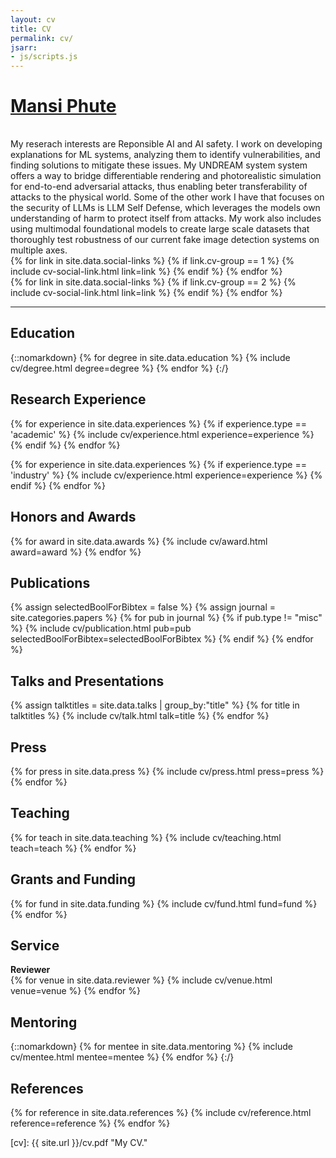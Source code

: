 ```yaml
---
layout: cv
title: CV
permalink: cv/
jsarr:
- js/scripts.js
---
```


<h1 id="cv-title"><a href="{{ site.url }}">Mansi Phute</a></h1>

<div style="height: 1rem"></div>
<div>
	My reserach interests are Reponsible AI and AI safety.
	I work on developing explanations for ML systems, analyzing them to identify vulnerabilities, and finding solutions to mitigate these issues.
	My UNDREAM system system offers a way to bridge differentiable rendering and photorealistic simulation for end-to-end adversarial attacks, thus enabling beter transferability of attacks to the physical world.
	Some of the other work I have that focuses on the security of LLMs is LLM Self Defense, which leverages the models own understanding of harm to protect itself from attacks.
	My work also includes using multimodal foundational models to create large scale datasets that thoroughly test robustness of our current fake image detection systems on multiple axes.
</div>

<div class="cv-spacer"></div>

<div class="cv-spacer"></div>

<div class="cv-image-links-wrapper">
	<div class="cv-image-links">
		{% for link in site.data.social-links %}
			{% if link.cv-group == 1 %}
				{% include cv-social-link.html link=link %}
			{% endif %}
		{% endfor %}
	</div>
	<div class="cv-image-links">
		{% for link in site.data.social-links %}
			{% if link.cv-group == 2 %}
				{% include cv-social-link.html link=link %}
			{% endif %}
		{% endfor %}
	</div>
</div>

***

## Education

{::nomarkdown}
{% for degree in site.data.education %}
{% include cv/degree.html degree=degree %}
{% endfor %}
{:/}

## Research Experience

{% for experience in site.data.experiences %}
{% if experience.type == 'academic' %}
{% include cv/experience.html experience=experience %}
{% endif %}
{% endfor %}

<!-- ## Industry Research Experience -->

{% for experience in site.data.experiences %}
{% if experience.type == 'industry' %}
{% include cv/experience.html experience=experience %}
{% endif %}
{% endfor %}


## Honors and Awards

{% for award in site.data.awards %}
{% include cv/award.html award=award %}
{% endfor %}

## Publications


{% assign selectedBoolForBibtex = false %}
{% assign journal = site.categories.papers %}
{% for pub in journal %}
{% if pub.type != "misc" %}
{% include cv/publication.html pub=pub selectedBoolForBibtex=selectedBoolForBibtex %}
{% endif %}
{% endfor %}

<!-- ## Preprint

{% assign preprint = site.categories.papers | where: 'type', "misc" %}
{% for pub in preprint %}
{% include cv/publication.html pub=pub selectedBoolForBibtex=selectedBoolForBibtex %}
{% endfor %} -->

## Talks and Presentations

{% assign talktitles = site.data.talks | group_by:"title" %}
{% for title in talktitles %}
{% include cv/talk.html talk=title %}
{% endfor %}

## Press

{% for press in site.data.press %}
{% include cv/press.html press=press %}
{% endfor %}

## Teaching

{% for teach in site.data.teaching %}
{% include cv/teaching.html teach=teach %}
{% endfor %} 

## Grants and Funding

{% for fund in site.data.funding %}
{% include cv/fund.html fund=fund %}
{% endfor %}

<!-- ## Interactive Articles

{% for article in site.data.articles %}
{% include cv/article.html article=article %}
{% endfor %} -->

<!-- ## Technology Skills

{% for skill in site.data.skills %}
{% include cv/skill.html skill=skill %}
{% endfor %} -->

## Service

<!-- <div class="cv-service-title"><b>Organizer</b></div>
{% for venue in site.data.organizer %}
{% include cv/venue.html venue=venue %}
{% endfor %} -->

<!-- <div class="cv-service-title"><b>Program Commitee</b></div>
{% for venue in site.data.pc %}
{% include cv/venue.html venue=venue %}
{% endfor %} -->

<!-- <div class="cv-service-title"><b>Institutional</b></div>
{% for institution in site.data.institutional %}
{% include cv/institutional.html institution=institution %}
{% endfor %} -->

<div class="cv-service-title"><b>Reviewer</b></div>
{% for venue in site.data.reviewer %}
{% include cv/venue.html venue=venue %}
{% endfor %}

<!-- <div class="cv-service-title"><b>Member</b></div>
{% for member in site.data.memberships %}
{% include cv/member.html member=member %}
{% endfor %} -->

<!-- ## Design

{% for design in site.data.designs %}
{% include cv/design.html design=design %}
{% endfor %} -->

## Mentoring

{::nomarkdown}
{% for mentee in site.data.mentoring %}
{% include cv/mentee.html mentee=mentee %}
{% endfor %}
{:/}

## References

{% for reference in site.data.references %}
{% include cv/reference.html reference=reference %}
{% endfor %}


[cv]: {{ site.url }}/cv.pdf "My CV."

[poloclub]: http://poloclub.gatech.edu "Polo Club of Data Science"
[gt]: http://gatech.edu "Georgia Tech"
[cse]: http://cse.gatech.edu "GT Computational Science and Engineering"
[coc]: http://www.cc.gatech.edu "GT College of Computing"



<!-- I am highly self-disciplined, strong risk-taking and fearlessness about working on novel approaches. 
I got praise from my internship mentors about willingness to review technical approaches, receive and incorporate feedback, 
and ask questions until understanding about reasoning behind mentor's recommendations. 
Most importantly, my positive energy level throughout the research career is exceptional and contagious to teammates. -->


<!-- My research focuses on trustworthy machine learning, computer vision, and multimodal foundation models, with an emphasis on enhancing deep learning algorithm safety and explainability. I achieve this through methods of architecture modification, multi-task learning, and visualizing model behavior under adversarial attacks. My work also spans application domains such as multimodal systems, object detection, object tracking, table representation learning, and structural health monitoring. -->

<!-- I have strong interests in building reliable algorithms and toolkits that understand, fortify and democratize AI security with an eye towards scalability and practicality in real-world settings.  -->

